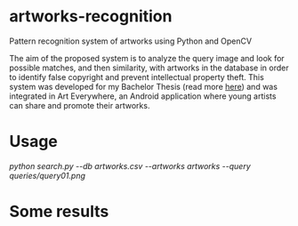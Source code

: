 # artworks-recognition
Pattern recognition system of artworks using Python and OpenCV

The aim of the proposed system is to analyze the query image and look for possible matches, and then similarity, with artworks in the database in order to identify false copyright and prevent intellectual property theft. This system was developed for my Bachelor Thesis (read more [here](https://drive.google.com/file/d/0B1qdoPYeXd80cnplMzNIQjZSSk0/view)) and was integrated in Art Everywhere, an Android application where young artists can share and promote their artworks. 

Usage
==============
<i>python search.py --db artworks.csv --artworks artworks --query queries/query01.png</i>

Some results
==============
